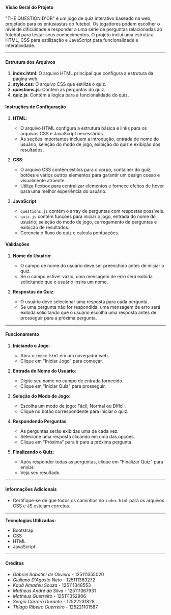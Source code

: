 #### Visão Geral do Projeto
"THE QUESTION D'OR" é um jogo de quiz interativo baseado na web, projetado para os entusiastas do futebol. Os jogadores podem escolher o nível de dificuldade e responder a uma série de perguntas relacionadas ao futebol para testar seus conhecimentos. O projeto inclui uma estrutura HTML, CSS para estilização e JavaScript para funcionalidade e interatividade.


---

#### Estrutura dos Arquivos
1. **index.html**: O arquivo HTML principal que configura a estrutura da página web.
2. **style.css**: O arquivo CSS que estiliza o quiz.
3. **questions.js**: Contém as perguntas do quiz.
4. **quiz.js**: Contém a lógica para a funcionalidade do quiz.


#### Instruções de Configuração
1. **HTML**:
    - O arquivo HTML configura a estrutura básica e links para os arquivos CSS e JavaScript necessários.
    - As seções importantes incluem a introdução, entrada de nome do usuário, seleção do modo de jogo, exibição do quiz e exibição dos resultados.

2. **CSS**:
    - O arquivo CSS contém estilos para o corpo, container do quiz, botões e vários outros elementos para garantir um design coeso e visualmente atraente.
    - Utiliza flexbox para centralizar elementos e fornece efeitos de hover para uma melhor experiência do usuário.

3. **JavaScript**:
    - `questions.js` contém o array de perguntas com respostas possíveis.
    - `quiz.js` contém funções para iniciar o jogo, entrada do nome do usuário, seleção do modo de jogo, carregamento de perguntas e exibição de resultados.
    - Gerencia o fluxo do quiz e calcula pontuações.


#### Validações
1. **Nome do Usuário**:
    - O campo de nome do usuário deve ser preenchido antes de iniciar o quiz.
    - Se o campo estiver vazio, uma mensagem de erro será exibida solicitando que o usuário insira um nome.

2. **Respostas do Quiz**:
    - O usuário deve selecionar uma resposta para cada pergunta.
    - Se uma pergunta não for respondida, uma mensagem de erro será exibida solicitando que o usuário escolha uma resposta antes de prosseguir para a próxima pergunta.

---

#### Funcionamento
1. **Iniciando o Jogo**:
    - Abra o `index.html` em um navegador web.
    - Clique em "Iniciar Jogo" para começar.

2. **Entrada do Nome do Usuário**:
    - Digite seu nome no campo de entrada fornecido.
    - Clique em "Iniciar Quiz" para prosseguir.

3. **Seleção do Modo de Jogo**:
    - Escolha um modo de jogo: Fácil, Normal ou Difícil.
    - Clique no botão correspondente para iniciar o quiz.

4. **Respondendo Perguntas**:
    - As perguntas serão exibidas uma de cada vez.
    - Selecione uma resposta clicando em uma das opções.
    - Clique em "Próxima" para ir para a próxima pergunta.

5. **Finalizando o Quiz**:
    - Após responder todas as perguntas, clique em "Finalizar Quiz" para enviar.
    - Veja seu resultado.

---

#### Informações Adicionais
- Certifique-se de que todos os caminhos no `index.html` para os arquivos CSS e JS estejam corretos.

---

**Tecnologias Utilizadas:**
- Bootstrap
- CSS
- HTML
- JavaScript

---

#### Créditos
- *Gabriel Sabatini de Oliveira* - 125111355020
- *Giuliano D'Agosto Neto* - 125111363272
- *Kauã Amadeu Souza* - 125111348553
- *Matheus André da Silva* - 125111367931
- *Matheus Guerreiro* - 125111352906
- *Sergio Carrero Durante* - 12522231828
- *Thiago Ribeiro Guerreiro* - 125221101587
